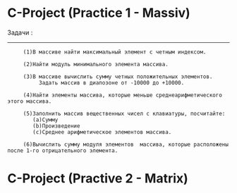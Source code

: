 # C-Project (Practice 1 - Massiv)
  Задачи  :
  ***
         (1)В массиве найти максимальный элемент с четным индексом.
         
         (2)Найти модуль минимального элемента массива.
         
         (3)В массиве вычислить сумму четных положительных элементов.
              Задать массив в диапозоне от -10000 до +10000.
              
         (4)Найти элементы массива, которые меньше среднеарифметического этого массива.
         
         (5)Заполнить массив вещественных чисел с клавиатуры, посчитайте:
            (a)Сумму
            (b)Произведение
            (c)Среднее арифметическое элементов массива.
            
         (6)Вычислить сумму модуля элементов  массива, которые расположены после 1-го отрицательного элемента.
         
# C-Project (Practive 2 - Matrix)
